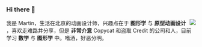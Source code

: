 ### Hi there 👋

<!--
**MartinRGB/martinrgb** is a ✨ _special_ ✨ repository because its `README.md` (this file) appears on your GitHub profile.

Here are some ideas to get you started:

- 🔭 I’m currently working on ...
- 🌱 I’m currently learning ...
- 👯 I’m looking to collaborate on ...
- 🤔 I’m looking for help with ...
- 💬 Ask me about ...
- 📫 How to reach me: ...
- 😄 Pronouns: ...
- ⚡ Fun fact: ...
-->

<img align="right" src="https://github-readme-stats.vercel.app/api?username=martinrgb&show_icons=true&icon_color=0366d6&text_color=24292e&bg_color=ffffff&hide_title=true" />

我是 Martin，生活在北京的动画设计师，兴趣点在于 __图形学__ 与 __原型动画设计__ ，喜欢走难路并分享，但是 __非常介意__ Copycat 和盗取 Credit 的公司和人，目前学习 __数学__ 与 __图形学__ 中。嗜酒，好恶分明。
